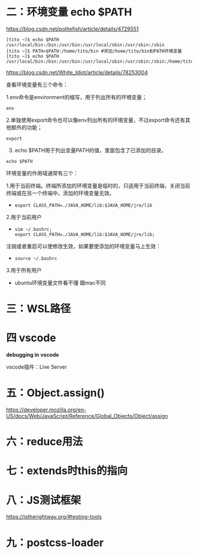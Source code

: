 # 二：环境变量 echo $PATH

https://blog.csdn.net/politefish/article/details/4729551

```
[tito ~]$ echo $PATH
/usr/local/bin:/bin:/usr/bin:/usr/local/sbin:/usr/sbin:/sbin
[tito ~]$ PATH=$PATH:/home/tito/bin #添加/home/tito/bin到PATH环境变量
[tito ~]$ echo $PATH
/usr/local/bin:/bin:/usr/bin:/usr/local/sbin:/usr/sbin:/sbin:/home/tito/bin
```

https://blog.csdn.net/White_Idiot/article/details/78253004

查看环境变量有三个命令：

1.env命令是environment的缩写，用于列出所有的环境变量；

```
env
```

2.单独使用export命令也可以像env列出所有的环境变量，不过export命令还有其他额外的功能；

```
export
```

3. echo $PATH用于列出变量PATH的值，里面包含了已添加的目录。

```
echo $PATH
```

环境变量的作用域通常有三个：

1.用于当前终端。终端所添加的环境变量是临时的，只适用于当前终端，关闭当前终端或在另一个终端中，添加的环境变量无效。

* ```
  export CLASS_PATH=./JAVA_HOME/lib:$JAVA_HOME/jre/lib
  ```

2.用于当前用户

* ```
  vim ~/.bashrc;
  export CLASS_PATH=./JAVA_HOME/lib:$JAVA_HOME/jre/lib;
  ```

注销或者重启可以使修改生效，如果要使添加的环境变量马上生效：

* ```
  source ~/.bashrc
  ```

3.用于所有用户

* ubuntu环境变量文件看不懂 跟mac不同

# 三：WSL路径

# 四 vscode

**debugging in vscode**

vscode插件：Live Server

# 五：Object.assign()

https://developer.mozilla.org/en-US/docs/Web/JavaScript/Reference/Global_Objects/Object/assign

# 六：reduce用法

# 七：extends时this的指向

# 八：JS测试框架

https://jstherightway.org/#testing-tools

# 九：postcss-loader
